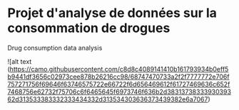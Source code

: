 # Projet d'analyse de données sur la consommation de drogues
Drug consumption data analysis

![alt text (https://camo.githubusercontent.com/c8d8c4089141410b161793934b0eff5b9441df3656c02973cee878b26216cc98/68747470733a2f2f7777772e706f757271756f69646f63746575722e66722f6d656469612f61727469636c652f7468756e62732f75706c6f6465645f6973746f636b2d3831373833393039362d313533383332333434332d313534303636373439382e6a7067)
